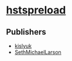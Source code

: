 # [hstspreload](https://pypi.org/project/hstspreload)



## Publishers
- [kislyuk](https://pypi.org/user/kislyuk)
- [SethMichaelLarson](https://pypi.org/user/SethMichaelLarson)

